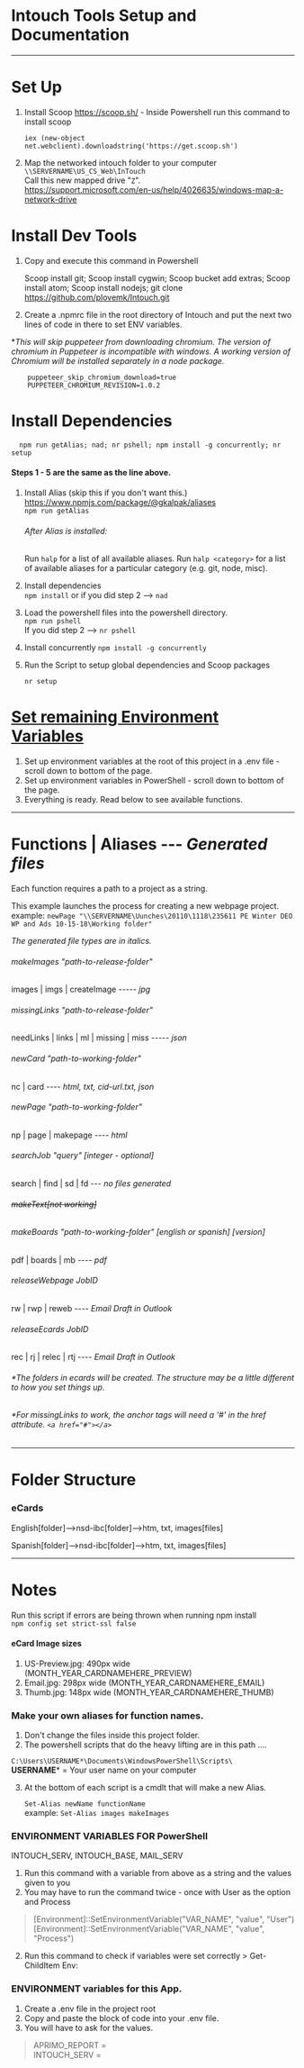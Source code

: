 


# Intouch Tools Setup and Documentation
***
# Set Up
1. Install Scoop https://scoop.sh/ - Inside Powershell run this command to install scoop

      `iex (new-object net.webclient).downloadstring('https://get.scoop.sh')`
2.  Map the networked intouch folder to your computer `\\SERVERNAME\US_CS_Web\InTouch`   
    Call this new mapped drive "`Z`".   
    https://support.microsoft.com/en-us/help/4026635/windows-map-a-network-drive

# Install Dev Tools
  1. Copy and execute this command in Powershell

        Scoop install git; Scoop install cygwin; Scoop bucket add extras; Scoop install atom; Scoop install nodejs; git clone https://github.com/plovemk/Intouch.git

2. Create a .npmrc file in the root directory of Intouch and put the next two lines of code in there to set ENV variables.

  \**This will skip puppeteer from downloading chromium. The version of chromium in Puppeteer is incompatible with windows. A working version of Chromium will be installed separately in a node package.*


        puppeteer_skip_chromium_download=true    
        PUPPETEER_CHROMIUM_REVISION=1.0.2

# Install Dependencies

      npm run getAlias; nad; nr pshell; npm install -g concurrently; nr setup

#### Steps 1 - 5 are the same as the line above.
1. Install Alias (skip this if you don't want this.) https://www.npmjs.com/package/@gkalpak/aliases   
`npm run getAlias`   
    ###### After Alias is installed:    
    Run `halp` for a list of all available aliases. Run `halp <category>` for a list of available aliases for a particular category (e.g. git, node, misc).

2.  Install dependencies   
  `npm install` or if you did step 2 --> `nad`

3. Load the powershell files into the powershell directory.    
  `npm run pshell`  
  If you did step 2 -->  `nr pshell`    


4. Install concurrently `npm install -g concurrently`
5. Run the Script to setup global dependencies and Scoop packages

      `nr setup`

# [Set remaining Environment Variables](#env)
1. Set up environment variables at the root of this project in a .env file - scroll down to bottom of the page.
2. Set up environment variables in PowerShell - scroll down to bottom of the page.
3. Everything is ready. Read below to see available functions.


***
# Functions  | Aliases --- *Generated files*

Each function requires a path to a project as a string.

This example launches the process for creating a new webpage project.  
example: `newPage "\\SERVERNAME\Uunches\20110\1118\235611 PE Winter DEO WP and Ads 10-15-18\Working folder"`

*The generated file types are in italics.*
###### makeImages "path-to-release-folder"   
 images | imgs | createImage ----- *jpg*

###### missingLinks "path-to-release-folder"   
 needLinks | links | ml | missing | miss ----- *json*

###### newCard "path-to-working-folder"   
 nc | card ---- *html,* *txt,* *cid-url.txt,* *json*

###### newPage "path-to-working-folder"   
 np | page | makepage ---- *html*

###### searchJob "query" [integer - *optional*]
search | find | sd | fd --- *no files generated*

###### ~~makeText[not working]~~

###### makeBoards "path-to-working-folder" [english or spanish] [version]
  pdf | boards | mb ---- *pdf*

###### releaseWebpage JobID
rw | rwp | reweb ---- *Email Draft in Outlook*

###### releaseEcards JobID
rec | rj | relec | rtj ---- *Email Draft in Outlook*

###### *The folders in ecards  will be created. The structure may be a little different to how you set things up.
###### *For missingLinks to work, the anchor tags will need a '#' in the href attribute. `<a href="#"></a>`

***

# Folder Structure
### eCards
English[folder]-->nsd-ibc[folder]-->htm, txt, images[files]

Spanish[folder]-->nsd-ibc[folder]-->htm, txt, images[files]
***

# Notes
Run this script if errors are being thrown when running npm install    
 `npm config set strict-ssl false`   


#### eCard Image sizes
1.  US-Preview.jpg:  490px wide (MONTH_YEAR_CARDNAMEHERE_PREVIEW)
2.  Email.jpg:   298px wide (MONTH_YEAR_CARDNAMEHERE_EMAIL)
3.  Thumb.jpg:   148px wide (MONTH_YEAR_CARDNAMEHERE_THUMB)

### Make your own aliases for function names.
1. Don't change the files inside this project folder.
2. The powershell scripts that do the heavy lifting are in this path ....

 `C:\Users\USERNAME*\Documents\WindowsPowerShell\Scripts\`  
  **USERNAME**\* = Your user name on your computer

3. At the bottom of each script is a cmdlt that will make a new Alias.

    `Set-Alias newName functionName`  
    example: `Set-Alias images makeImages`   

### ENVIRONMENT VARIABLES FOR PowerShell<a name="env"></a>
INTOUCH_SERV, INTOUCH_BASE, MAIL_SERV
  1. Run this command with a variable from above as a string and the values given to you
  2. You may have to run the command twice - once with User as the option and Process
  > [Environment]::SetEnvironmentVariable("VAR_NAME", "value", "User")
  > [Environment]::SetEnvironmentVariable("VAR_NAME", "value", "Process")

  2. Run this command to check if variables were set correctly
    > Get-ChildItem Env:

### ENVIRONMENT variables for this App.
  1. Create a .env file in the project root
  2.  Copy and paste the block of code into your .env file.
  3. You will have to ask for the values.

>  APRIMO_REPORT =  
>  INTOUCH_SERV =
